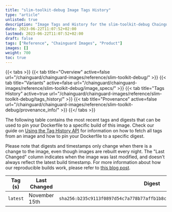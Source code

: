 ```yaml
---
title: "slim-toolkit-debug Image Tags History"
type: "article"
unlisted: true
description: "Image Tags and History for the slim-toolkit-debug Chainguard Image"
date: 2023-06-22T11:07:52+02:00
lastmod: 2023-06-22T11:07:52+02:00
draft: false
tags: ["Reference", "Chainguard Images", "Product"]
images: []
weight: 700
toc: true
---
```


{{< tabs >}}
{{< tab title="Overview" active=false url="/chainguard/chainguard-images/reference/slim-toolkit-debug/" >}}
{{< tab title="Variants" active=false url="/chainguard/chainguard-images/reference/slim-toolkit-debug/image_specs/" >}}
{{< tab title="Tags History" active=true url="/chainguard/chainguard-images/reference/slim-toolkit-debug/tags_history/" >}}
{{< tab title="Provenance" active=false url="/chainguard/chainguard-images/reference/slim-toolkit-debug/provenance_info/" >}}
{{</ tabs >}}

The following table contains the most recent tags and digests that can be used to pin your Dockerfile to a specific build of this image. Check our guide on [Using the Tag History API](/chainguard/chainguard-images/using-the-tag-history-api/) for information on how to fetch all tags from an image and how to pin your Dockerfile to a specific digest.

Please note that digests and timestamps only change when there is a change to the image, even though images are rebuilt every night. The "Last Changed" column indicates when the image was last modified, and doesn't always reflect the latest build timestamp. For more information about how our reproducible builds work, please refer to [this blog post](https://www.chainguard.dev/unchained/reproducing-chainguards-reproducible-image-builds).

| Tag (s)   | Last Changed  | Digest                                                                    |
|-----------|---------------|---------------------------------------------------------------------------|
|  `latest` | November 15th | `sha256:b235c9113f0897d54c7a778b77affb1b8cfaa79259cef84b09473fa1e8cd5c41` |

